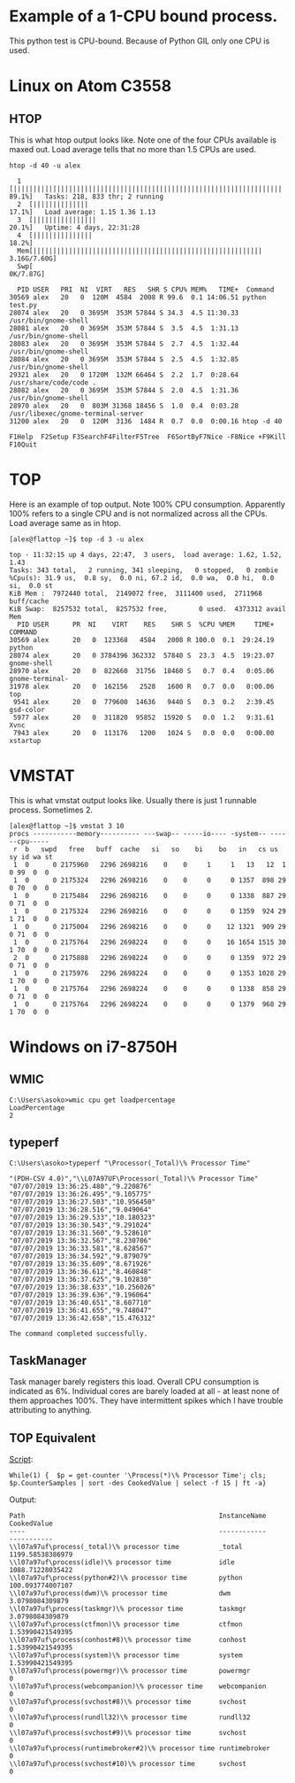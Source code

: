 # Example of a 1-CPU bound process.

This python test is CPU-bound.  Because of Python GIL only one CPU is used.

# Linux on Atom C3558

## HTOP

This is what htop output looks like.  Note one of the four CPUs available is
maxed out.  Load average tells that no more than 1.5 CPUs are used.

```
htop -d 40 -u alex
```

```
  1  [||||||||||||||||||||||||||||||||||||||||||||||||||||||||||||||||||||   89.1%]   Tasks: 218, 833 thr; 2 running
  2  [||||||||||||||                                                         17.1%]   Load average: 1.15 1.36 1.13 
  3  [||||||||||||||||                                                       20.1%]   Uptime: 4 days, 22:31:28
  4  [|||||||||||||||                                                        18.2%]
  Mem[||||||||||||||||||||||||||||||||||||||||||||||||||||||||||       3.16G/7.60G]
  Swp[                                                                    0K/7.87G]

  PID USER   PRI  NI  VIRT   RES   SHR S CPU% MEM%   TIME+  Command
30569 alex   20   0  120M  4584  2008 R 99.6  0.1 14:06.51 python test.py
28074 alex   20   0 3695M  353M 57844 S 34.3  4.5 11:30.33 /usr/bin/gnome-shell
28081 alex	 20   0 3695M  353M 57844 S  3.5  4.5  1:31.13 /usr/bin/gnome-shell
28083 alex	 20   0 3695M  353M 57844 S  2.7  4.5  1:32.44 /usr/bin/gnome-shell
28084 alex	 20   0 3695M  353M 57844 S  2.5  4.5  1:32.85 /usr/bin/gnome-shell
29321 alex	 20   0 1720M  132M 66464 S  2.2  1.7  0:28.64 /usr/share/code/code .
28082 alex	 20   0 3695M  353M 57844 S  2.0  4.5  1:31.36 /usr/bin/gnome-shell
28970 alex	 20   0  803M 31368 18456 S  1.0  0.4  0:03.28 /usr/libexec/gnome-terminal-server
31200 alex	 20   0  120M  3136  1484 R  0.7  0.0  0:00.16 htop -d 40

F1Help  F2Setup F3SearchF4FilterF5Tree  F6SortByF7Nice -F8Nice +F9Kill  F10Quit

```

# TOP

Here is an example of top output.  Note 100% CPU consumption.  Apparently 100% refers
to a single CPU and is not normalized across all the CPUs.  Load average same as in htop.

```                                                 
[alex@flattop ~]$ top -d 3 -u alex

top - 11:32:15 up 4 days, 22:47,  3 users,  load average: 1.62, 1.52, 1.43
Tasks: 343 total,   2 running, 341 sleeping,   0 stopped,   0 zombie
%Cpu(s): 31.9 us,  0.8 sy,  0.0 ni, 67.2 id,  0.0 wa,  0.0 hi,  0.0 si,  0.0 st
KiB Mem :  7972440 total,  2149072 free,  3111400 used,  2711968 buff/cache
KiB Swap:  8257532 total,  8257532 free,        0 used.  4373312 avail Mem 
  PID USER      PR  NI    VIRT    RES    SHR S  %CPU %MEM     TIME+ COMMAND                                                 
30569 alex      20   0  123368   4584   2008 R 100.0  0.1  29:24.19 python                                                 
28074 alex      20   0 3784396 362332  57840 S  23.3  4.5  19:23.07 gnome-shell                                            
28970 alex      20   0  822660  31756  18460 S   0.7  0.4   0:05.06 gnome-terminal-                                        
31978 alex      20   0  162156   2528   1600 R   0.7  0.0   0:00.06 top                                                    
 9541 alex      20   0  779600  14636   9440 S   0.3  0.2   2:39.45 gsd-color                                              
 5977 alex      20   0  311820  95852  15920 S   0.0  1.2   9:31.61 Xvnc                                                   
 7943 alex      20   0  113176   1200   1024 S   0.0  0.0   0:00.00 xstartup                                               

```

# VMSTAT

This is what vmstat output looks like.  Usually there is just 1 runnable process.
Sometimes 2.

```
[alex@flattop ~]$ vmstat 3 10
procs -----------memory---------- ---swap-- -----io---- -system-- ------cpu-----
 r  b   swpd   free   buff  cache   si   so    bi    bo   in   cs us sy id wa st
 1  0      0 2175960   2296 2698216    0    0     1     1   13   12  1  0 99  0  0
 1  0      0 2175324   2296 2698216    0    0     0     0 1357  898 29  0 70  0  0
 1  0      0 2175484   2296 2698216    0    0     0     0 1338  887 29  0 71  0  0
 1  0      0 2175324   2296 2698216    0    0     0     0 1359  924 29  1 71  0  0
 1  0      0 2175004   2296 2698216    0    0     0    12 1321  909 29  0 71  0  0
 1  0      0 2175764   2296 2698224    0    0     0    16 1654 1515 30  1 70  0  0
 2  0      0 2175888   2296 2698224    0    0     0     0 1359  972 29  0 71  0  0
 1  0      0 2175976   2296 2698224    0    0     0     0 1353 1028 29  1 70  0  0
 1  0      0 2175764   2296 2698224    0    0     0     0 1338  858 29  0 71  0  0
 1  0      0 2175764   2296 2698224    0    0     0     0 1379  968 29  1 70  0  0
```

# Windows on i7-8750H

## WMIC

```
C:\Users\asoko>wmic cpu get loadpercentage
LoadPercentage
2
```

## typeperf

```
C:\Users\asoko>typeperf "\Processor(_Total)\% Processor Time"

"(PDH-CSV 4.0)","\\L07A97UF\Processor(_Total)\% Processor Time"
"07/07/2019 13:36:25.480","9.220876"
"07/07/2019 13:36:26.495","9.105775"
"07/07/2019 13:36:27.503","10.956450"
"07/07/2019 13:36:28.516","9.049064"
"07/07/2019 13:36:29.533","10.180323"
"07/07/2019 13:36:30.543","9.291024"
"07/07/2019 13:36:31.560","9.528610"
"07/07/2019 13:36:32.567","8.230706"
"07/07/2019 13:36:33.581","8.628567"
"07/07/2019 13:36:34.592","9.879079"
"07/07/2019 13:36:35.609","8.671926"
"07/07/2019 13:36:36.612","8.460848"
"07/07/2019 13:36:37.625","9.102830"
"07/07/2019 13:36:38.633","10.256026"
"07/07/2019 13:36:39.636","9.196064"
"07/07/2019 13:36:40.651","8.607710"
"07/07/2019 13:36:41.655","9.748047"
"07/07/2019 13:36:42.658","15.476312"

The command completed successfully.
```

## TaskManager

Task manager barely registers this load.  Overall CPU consumption is indicated
as 6%.  Individual cores are barely loaded at all - at least none of them
approaches 100%.  They have intermittent spikes which I have trouble
attributing to anything.

## TOP Equivalent

[Script](https://superuser.com/questions/176624/linux-top-command-for-windows-powershell):
```
While(1) {  $p = get-counter '\Process(*)\% Processor Time'; cls; $p.CounterSamples | sort -des CookedValue | select -f 15 | ft -a}
```

Output:
```
Path                                                 InstanceName       CookedValue
----                                                 ------------       -----------
\\l07a97uf\process(_total)\% processor time          _total        1199.58538386979
\\l07a97uf\process(idle)\% processor time            idle          1088.71228035422
\\l07a97uf\process(python#2)\% processor time        python        100.093774007107
\\l07a97uf\process(dwm)\% processor time             dwm            3.0798084309879
\\l07a97uf\process(taskmgr)\% processor time         taskmgr        3.0798084309879
\\l07a97uf\process(ctfmon)\% processor time          ctfmon        1.53990421549395
\\l07a97uf\process(conhost#8)\% processor time       conhost       1.53990421549395
\\l07a97uf\process(system)\% processor time          system        1.53990421549395
\\l07a97uf\process(powermgr)\% processor time        powermgr                     0
\\l07a97uf\process(webcompanion)\% processor time    webcompanion                 0
\\l07a97uf\process(svchost#8)\% processor time       svchost                      0
\\l07a97uf\process(rundll32)\% processor time        rundll32                     0
\\l07a97uf\process(svchost#9)\% processor time       svchost                      0
\\l07a97uf\process(runtimebroker#2)\% processor time runtimebroker                0
\\l07a97uf\process(svchost#10)\% processor time      svchost                      0

```

